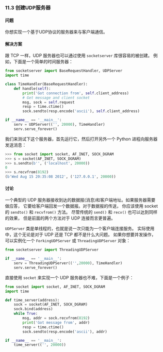 ### 11.3 创建UDP服务器

#### 问题

你想实现一个基于UDP协议的服务器来与客户端通信。

#### 解决方案

跟 TCP 一样，UDP 服务器也可以通过使用 `socketserver` 库很容易的被创建。 例如，下面是一个简单的时间服务器：

```python
from socketserver import BaseRequestHandler, UDPServer
import time

class TimeHandler(BaseRequestHandler):
    def handle(self):
        print('Got connection from', self.client_address)
        # Get message and client socket
        msg, sock = self.request
        resp = time.ctime()
        sock.sendto(resp.encode('ascii'), self.client_address)

if __name__ == '__main__':
    serv = UDPServer(('', 20000), TimeHandler)
    serv.serve_forever()
```

我们来测试下这个服务器，首先运行它，然后打开另外一个 Python 进程向服务器发送消息：

```python
>>> from socket import socket, AF_INET, SOCK_DGRAM
>>> s = socket(AF_INET, SOCK_DGRAM)
>>> s.sendto(b'', ('localhost', 20000))
0
>>> s.recvfrom(8192)
(b'Wed Aug 15 20:35:08 2012', ('127.0.0.1', 20000))
```

#### 讨论

一个典型的 UDP 服务器接收到达的数据报(消息)和客户端地址。如果服务器需要做应答， 它要给客户端回发一个数据报。对于数据报的传送， 你应该使用 socket 的 `sendto()` 和 `recvfrom()` 方法。 尽管传统的 `send()` 和 `recv()` 也可以达到同样的效果， 但是前面的两个方法对于 UDP 连接而言更普遍。

`UDPServer` 类是单线程的，也就是说一次只能为一个客户端连接服务。 实际使用中，这个无论是对于 UDP 还是 TCP 都不是什么大问题。 如果你想要并发操作，可以实例化一个 `ForkingUDPServer` 或 `ThreadingUDPServer` 对象：

```python
from socketserver import ThreadingUDPServer

if __name__ == '__main__':
    serv = ThreadingUDPServer(('',20000), TimeHandler)
    serv.serve_forever()
```

直接使用 `socket` 来实现一个 UDP 服务器也不难，下面是一个例子：

```python
from socket import socket, AF_INET, SOCK_DGRAM
import time

def time_server(address):
    sock = socket(AF_INET, SOCK_DGRAM)
    sock.bind(address)
    while True:
        msg, addr = sock.recvfrom(8192)
        print('Got message from', addr)
        resp = time.ctime()
        sock.sendto(resp.encode('ascii'), addr)

if __name__ == '__main__':
    time_server(('', 20000))
```